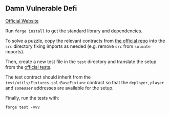 ## Damn Vulnerable Defi

[Official Website](https://www.damnvulnerabledefi.xyz/)

Run `forge install` to get the standard library and dependencies.

To solve a puzzle, copy the relevant contracts from
[the official repo](https://github.com/tinchoabbate/damn-vulnerable-defi/tree/v3.0.0/contracts) into the `src` directory
fixing imports as needed (e.g. remove `src` from `solmate` imports).

Then, create a new test file in the `test` directory and translate the setup from the
[official tests](https://github.com/tinchoabbate/damn-vulnerable-defi/tree/v3.0.0/test).

The test contract should inherit from the `test/utils/Fixtures.sol:BaseFixture` contract so that the `deployer`,
`player` and `someUser` addresses are available for the setup.

Finally, run the tests with:

```
forge test -vvv
```
